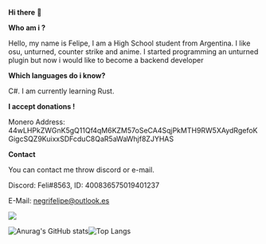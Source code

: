 **Hi there** 👋

**Who am i ?**

Hello, my name is Felipe, I am a High School student from Argentina. I like osu, unturned, counter strike and anime. I started programming an unturned plugin but now i would like to become a backend developer

**Which languages do i know?**

C#. I am currently learning Rust.

**I accept donations !**

Monero Address: 44wLHPkZWGnK5gQ11Qf4qM6KZM57oSeCA4SqjPkMTH9RW5XAydRgefoKGigcSQZ9KuixxSDFcduC8QaR5aWaWhjf8ZJYHAS

**Contact**

You can contact me throw discord or e-mail.

Discord: Feli#8563, ID: 400836575019401237

E-Mail: negrifelipe@outlook.es

![](https://komarev.com/ghpvc/?username=negrifelipe&color=blueviolet)

![Anurag's GitHub stats](https://github-readme-stats.vercel.app/api?username=negrifelipe&theme=tokyonight&show_icons=true)![Top Langs](https://github-readme-stats.vercel.app/api/top-langs/?username=negrifelipe&layout=compact&theme=tokyonight)
